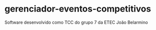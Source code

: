 # gerenciador-eventos-competitivos
Software desenvolvido como TCC do grupo 7 da ETEC João Belarmino
